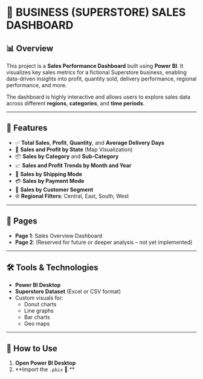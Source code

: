 # 🛒 BUSINESS (SUPERSTORE) SALES DASHBOARD

## 📊 Overview

This project is a **Sales Performance Dashboard** built using **Power BI**. It visualizes key sales metrics for a fictional Superstore business, enabling data-driven insights into profit, quantity sold, delivery performance, regional performance, and more.

The dashboard is highly interactive and allows users to explore sales data across different **regions**, **categories**, and **time periods**.

---

## 🧾 Features

- ✅ **Total Sales**, **Profit**, **Quantity**, and **Average Delivery Days**
- 📍 **Sales and Profit by State** (Map Visualization)
- 📦 **Sales by Category** and **Sub-Category**
- 📈 **Sales and Profit Trends by Month and Year**
- 🚚 **Sales by Shipping Mode**
- 💳 **Sales by Payment Mode**
- 👥 **Sales by Customer Segment**
- 🌐 **Regional Filters**: Central, East, South, West

---

## 📂 Pages

- **Page 1**: Sales Overview Dashboard
- **Page 2**: (Reserved for future or deeper analysis – not yet implemented)

---

## 🛠️ Tools & Technologies

- **Power BI Desktop**
- **Superstore Dataset** (Excel or CSV format)
- Custom visuals for:
  - Donut charts
  - Line graphs
  - Bar charts
  - Geo maps

---

## 📌 How to Use

1. **Open Power BI Desktop**
2. **Import the `.pbix` 📁 **

